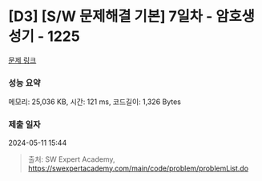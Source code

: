 # [D3] [S/W 문제해결 기본] 7일차 - 암호생성기 - 1225 

[문제 링크](https://swexpertacademy.com/main/code/problem/problemDetail.do?contestProbId=AV14uWl6AF0CFAYD) 

### 성능 요약

메모리: 25,036 KB, 시간: 121 ms, 코드길이: 1,326 Bytes

### 제출 일자

2024-05-11 15:44



> 출처: SW Expert Academy, https://swexpertacademy.com/main/code/problem/problemList.do